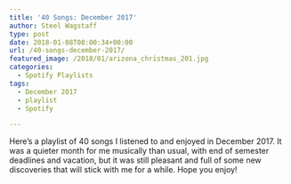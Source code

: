 ```yaml
---
title: '40 Songs: December 2017'
author: Steel Wagstaff
type: post
date: 2018-01-08T08:00:34+00:00
url: /40-songs-december-2017/
featured_image: /2018/01/arizona_christmas_201.jpg
categories:
  - Spotify Playlists
tags:
  - December 2017
  - playlist
  - Spotify

---
```

Here&#8217;s a playlist of 40 songs I listened to and enjoyed in December 2017. It was a quieter month for me musically than usual, with end of semester deadlines and vacation, but it was still pleasant and full of some new discoveries that will stick with me for a while. Hope you enjoy!



&nbsp;